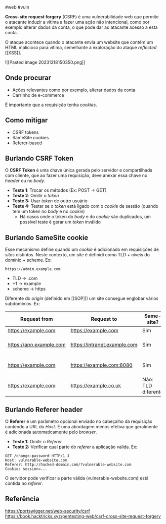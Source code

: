 #web #vuln

**Cross-site request forgery** (CSRF) é uma vulnerabilidade web que permite o atacante induzir a vítima a fazer uma ação não intencional, como por exemplo alterar dados da conta, o que pode dar ao atacante acesso a esta conta.

O ataque acontece quando o atacante envia um website que contém um HTML malicioso para vítima, semelhante a exploração do ataque *reflected* [[XSS]].

![[Pasted image 20231218150350.png]]
## Onde procurar

* Ações relevantes como por exemplo, alterar dados da conta
* Carrinho de e-commerce

É importante que a requisição tenha *cookies*.

## Como mitigar

- CSRF tokens
- SameSite cookies
- Referer-based

## Burlando CSRF Token

O **CSRF Token** é uma chave única gerada pelo servidor e compartilhada com cliente, que ao fazer uma requisição, deve anexar essa chave no *header* ou no *body*.

* **Teste 1**: Trocar os métodos (Ex: POST -> GET)
* **Teste 2**: Omitir o *token*
* **Teste 3:** Usar *token* de outro usuário
* **Teste 4:** Testar se o *token* está ligado com o *cookie* de sessão (quando tem um token no *body* e no *cookie*)
	* Há casos onde o token do *body* e do *cookie* são duplicados, um possível teste é gerar um *token* inválido

## Burlando SameSite cookie

Esse mecanismo define quando um *cookie* é adicionado em requisições de *sites* distintos.
Neste contexto, um site é definidi como TLD + níveis do domínio + scheme. Ex:

`https://admin.example.com`

- TLD -> .com
- +1 -> example
- scheme -> https

Diferente do *origin* (definido em [[SOP]]) um site consegue englobar vários subdomínios. Ex:

| Request from            | Request to                  | Same-site?               | Same-origin?                    |
|-------------------------|-----------------------------|--------------------------|---------------------------------|
| https://example.com      | https://example.com         | Sim                      | Sim                             |
| https://app.example.com  | https://intranet.example.com | Sim                      | Não: domínio diferente       |
| https://example.com      | https://example.com:8080     | Sim                      | Não: porta diferente             |
| https://example.com      | https://example.co.uk        | Não: TLD diferente       | Não: domínio diferente       |



## Burlando Referer header

O **Referer** é um parâmetro opcional enviado no cabeçalho da requisição contendo a URL do *Host*. É uma abordagem menos efetiva que geralmente é adicionada automaticamente pelo *browser*.

- **Teste 1:** Omitir o *Referer*
- **Teste 2:** Verificar qual parte do *referer* a aplicação valida. Ex:

```
GET /change-password HTTP/1.1 
Host: vulnerable-website.com              
Referer: http://hacked-domain.com/?vulnerable-website.com               
Cookie: session=...                          
```

O servidor pode verificar a parte válida (vulnerable-website.com) está contida no *referer*.

## Referência
https://portswigger.net/web-security/csrf
https://book.hacktricks.xyz/pentesting-web/csrf-cross-site-request-forgery